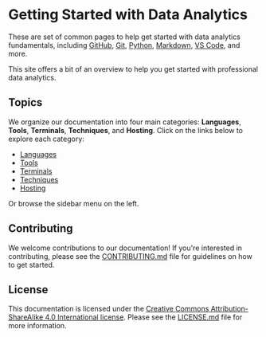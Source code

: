 # Getting Started with Data Analytics

These are set of common pages to help get started with data analytics
 fundamentals, including
 [GitHub](hosting/github.md),
 [Git](tools/git/),
 [Python](languages/python/),
 [Markdown](languages/markdown/),
 [VS Code](tools/vs-code/),
and more.

This site offers a bit of an overview to help you get started with
professional data analytics.

## Topics

We organize our documentation into four main categories: **Languages**, **Tools**, **Terminals**, **Techniques**, and **Hosting**.
Click on the links below to explore each category:

- [Languages](languages/)
- [Tools](tools/)
- [Terminals](terminals/)
- [Techniques](techniques/)
- [Hosting](hosting/)

Or browse the sidebar menu on the left.

## Contributing

We welcome contributions to our documentation! If you're interested in contributing, please see the [CONTRIBUTING.md](CONTRIBUTING.md) file for guidelines on how to get started.

## License

This documentation is licensed under the [Creative Commons Attribution-ShareAlike 4.0 International license](https://creativecommons.org/licenses/by-sa/4.0/). Please see the [LICENSE.md](LICENSE.md) file for more information.
